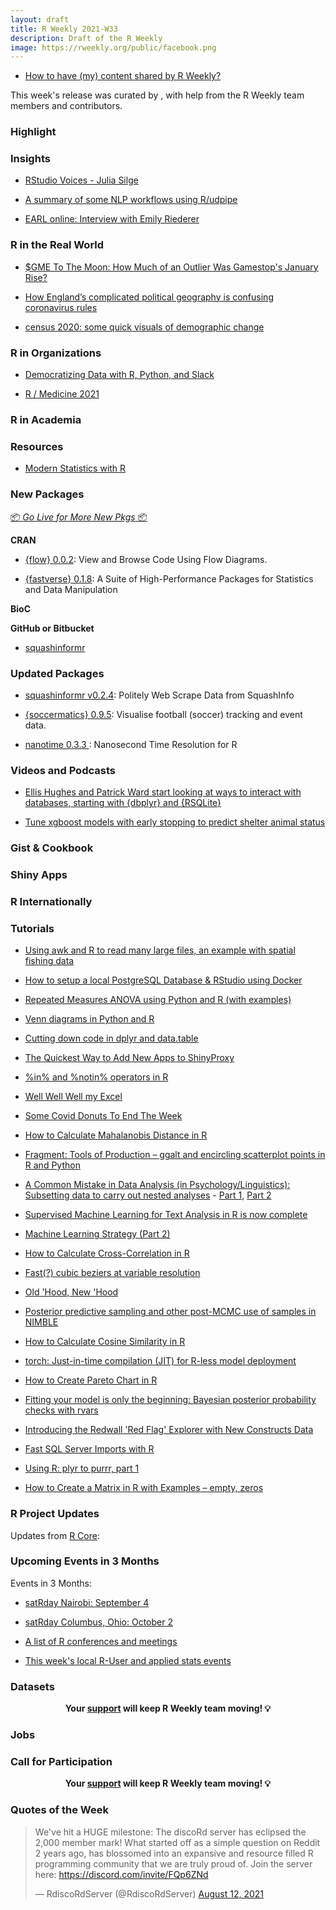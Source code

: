 ```yaml
---
layout: draft
title: R Weekly 2021-W33
description: Draft of the R Weekly
image: https://rweekly.org/public/facebook.png
---
```



+ [How to have (my) content shared by R Weekly?](https://github.com/rweekly/rweekly.org#how-to-have-my-content-shared-by-r-weekly)


This week's release was curated by [](), with help from the R Weekly team members and contributors.


###  Highlight



### Insights


+ [RStudio Voices - Julia Silge](https://blog.rstudio.com/2021/08/12/rstudio-voices-julia-silge/)

+ [A summary of some NLP workflows using R/udpipe](https://github.com/jaytimm/nlp-guide-r)  


+ [EARL online: Interview with Emily Riederer](https://www.mango-solutions.com/earl-online-interview-with-emily-riederer/)

### R in the Real World

+ [$GME To The Moon: How Much of an Outlier Was Gamestop's January Rise?](https://jlaw.netlify.app/2021/08/12/gme-to-the-moon-how-unexpected-was-gamestop-s-january-stock-rally/)

+ [How England’s complicated political geography is confusing coronavirus rules](https://jcheshire.com/spatial-analysis-2/how-englands-complicated-political-geography-is-confusing-coronavirus-rules/)

+ [census 2020: some quick visuals of demographic change](https://jtimm.net/2021/08/13/census-2020-some-quick-visuals/)

###  R in Organizations

+ [Democratizing Data with R, Python, and Slack](https://blog.rstudio.com/2021/08/10/r-in-marketing-meetup/)

+ [R / Medicine 2021](https://rviews.rstudio.com/2021/08/12/r-medicine-2021/)

###  R in Academia



###  Resources

+ [Modern Statistics with R](http://www.modernstatisticswithr.com/)

###  New Packages

<p class="added-hostname"><a href="https://rweekly.org/live" target="_blank" class="externalLink">📦 <i>Go Live for More New Pkgs</i> 📦</a></p>

**CRAN**

+ [{flow} 0.0.2](https://cran.r-project.org/package=flow): View and Browse Code Using Flow Diagrams.


+ [{fastverse} 0.1.8](https://cran.r-project.org/package=fastverse): A Suite of High-Performance Packages for Statistics and Data Manipulation




**BioC**



**GitHub or Bitbucket**

+ [squashinformr](https://github.com/HaydenMacDonald/squashinformr)


### Updated Packages

+ [squashinformr v0.2.4](https://cran.r-project.org/web/packages/squashinformr/index.html): Politely Web Scrape Data from SquashInfo

+ [{soccermatics} 0.9.5](https://github.com/JoGall/soccermatics): Visualise football (soccer) tracking and event data.

+ [nanotime 0.3.3  ](http://dirk.eddelbuettel.com/blog/2021/08/09#nanotime_0.3.3): Nanosecond Time Resolution for R


###  Videos and Podcasts

+ [Ellis Hughes and Patrick Ward start looking at ways to interact with databases, starting with {dbplyr} and {RSQLite}](https://www.youtube.com/watch?v=EfSwb_n9iWA) 


+ [Tune xgboost models with early stopping to predict shelter animal status](https://juliasilge.com/blog/shelter-animals/)

### Gist & Cookbook



### Shiny Apps



### R Internationally



###  Tutorials

+ [Using awk and R to read many large files, an example with spatial fishing data](https://luisdva.github.io/rstats/r-awk/)

+ [How to setup a local PostgreSQL Database & RStudio using Docker](https://rsangole.medium.com/docker-based-rstudio-postgresql-fbeefe8285bf?source=friends_link&sk=034c39def599f4d9ec1ee3b69921e9a7) 


+ [Repeated Measures ANOVA using Python and R (with examples)](https://www.reneshbedre.com/blog/repeated-measure-anova.html)

+ [Venn diagrams in Python and R](https://www.reneshbedre.com/blog/venn.html) 

+ [Cutting down code in dplyr and data.table](https://johnmackintosh.com/2021-08-12-dplyr-datatable-code-redux/)

+ [The Quickest Way to Add New Apps to ShinyProxy](https://hosting.analythium.io/the-quickest-way-to-add-new-apps-to-shinyproxy/)

+ [%in% and %notin% operators in R](https://www.reneshbedre.com/blog/in-operator-r.html) 

+ [Well Well Well my Excel](https://johnmackintosh.net/blog/2021-08-12-well-well-well-my-excel/)

+ [Some Covid Donuts To End The Week](https://rud.is/b/2021/08/13/some-covid-donuts-to-end-the-week/)

+ [How to Calculate Mahalanobis Distance in R](https://finnstats.com/index.php/2021/08/13/how-to-calculate-mahalanobis-distance-in-r/)

+ [Fragment: Tools of Production – ggalt and encircling scatterplot points in R and Python](https://blog.ouseful.info/2021/08/13/fragment-tools-of-production-ggalt/)

+ [A Common Mistake in Data Analysis (in Psychology/Linguistics): Subsetting data to carry out nested analyses](https://vasishth-statistics.blogspot.com/2021/08/a-common-mistake-in-psychology-and.html) - [Part 1](https://vasishth-statistics.blogspot.com/2021/08/a-common-mistake-in-psychology-and.html), [Part 2](https://vasishth-statistics.blogspot.com/2021/08/a-common-mistake-in-psychology-and_13.html)

+ [Supervised Machine Learning for Text Analysis in R is now complete](https://juliasilge.com/blog/smltar-complete/)

+ [Machine Learning Strategy (Part 2)](http://philipppro.github.io/ml_strategy_2/)


+ [How to Calculate Cross-Correlation in R](https://finnstats.com/index.php/2021/08/11/how-to-calculate-cross-correlation-in-r/)

+ [Fast(?) cubic beziers at variable resolution](https://coolbutuseless.github.io/2021/08/11/fast-cubic-beziers-at-variable-resolution/)


+ [Old 'Hood, New 'Hood](https://datawookie.dev/blog/2021/08/old-hood-new-hood/)

+ [Posterior predictive sampling and other post-MCMC use of samples in NIMBLE](https://r-nimble.org/posterior-predictive-sampling-and-other-post-mcmc-use-of-samples-in-nimble)

+ [How to Calculate Cosine Similarity in R](https://finnstats.com/index.php/2021/08/10/how-to-calculate-cosine-similarity-in-r/)


+ [torch: Just-in-time compilation (JIT) for R-less model deployment](https://blogs.rstudio.com/tensorflow/posts/2021-08-10-jit-trace-module)


+ [How to Create Pareto Chart in R](https://finnstats.com/index.php/2021/08/09/how-to-create-pareto-chart-in-r/)

+ [Fitting your model is only the beginning: Bayesian posterior probability checks with rvars](https://www.rdatagen.net/post/2021-08-10-fitting-your-model-is-only-the-begining-bayesian-posterior-probability-checks/)

+ [Introducing the Redwall 'Red Flag' Explorer with New Constructs Data](https://www.redwallanalytics.com/2021/08/09/introducing-the-redwall-red-flag-analyzer-with-new-constructs-data/)

+ [Fast SQL Server Imports with R](https://roh.engineering/posts/2021/08/fast-sql-server-imports-with-r/)

+ [Using R: plyr to purrr, part 1](https://onunicornsandgenes.blog/2021/08/08/using-r-plyr-to-purrr/)

+ [How to Create a Matrix in R with Examples – empty, zeros](https://www.marsja.se/how-to-create-a-matrix-in-r-with-examples-empty-zeros/)


<!--<div class="post-more-begin></div><div class="post-more-end"></div>-->

###  R Project Updates

Updates from [R Core](http://developer.r-project.org/blosxom.cgi/R-devel/NEWS):


###  Upcoming Events in 3 Months

Events in 3 Months:

+ [satRday Nairobi: September 4](https://nairobi2021.satrdays.org/)

+ [satRday Columbus, Ohio: October 2](https://columbus2021.satrdays.org/#submit)

+ [A list of R conferences and meetings](https://jumpingrivers.github.io/meetingsR/events.html)

+ [This week's local R-User and applied stats events](https://community.rstudio.com/c/irl)


### Datasets


<p class="hide-support added-hostname support-rweekly" style="text-align: center;font-weight: bold;">Your <a class="non-visited externalLink" href="https://www.patreon.com/rweekly" onclick="pas(this)">support</a> will keep R Weekly team moving! 💡</p>


### Jobs




###  Call for Participation


<p class="hide-support added-hostname support-rweekly" style="text-align: center;font-weight: bold;">Your <a class="non-visited externalLink" href="https://www.patreon.com/rweekly" onclick="pas(this)">support</a> will keep R Weekly team moving! 💡</p>

###  Quotes of the Week

<blockquote class="twitter-tweet"><p lang="en" dir="ltr">We've hit a HUGE milestone: The discoRd server has eclipsed the 2,000 member mark! What started off as a simple question on Reddit 2 years ago, has blossomed into an expansive and resource filled R programming community that we are truly proud of. Join the server here: <a href="https://discord.com/invite/FQp6ZNd">https://discord.com/invite/FQp6ZNd</a> </p>&mdash; RdiscoRdServer (@RdiscoRdServer) <a href="https://twitter.com/RdiscoRdServer/status/1425869023342956545?s=20">August 12, 2021</a></blockquote> <script async src="https://platform.twitter.com/widgets.js" charset="utf-8"></script> 
